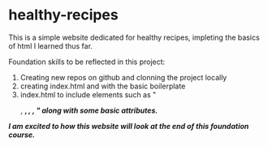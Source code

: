 # healthy-recipes

This is a simple website dedicated for healthy recipes, impleting the basics of html I learned thus far. 

Foundation skills to be reflected in this project:

1. Creating new repos on github and clonning the project locally
2. creating index.html and with the basic boilerplate
3. index.html to include elements such as "<p>, <strong>, <em>, <a>, <img>" along with some basic attributes.

<strong> I am excited to how this website will look at the end of this foundation course. </strong>
